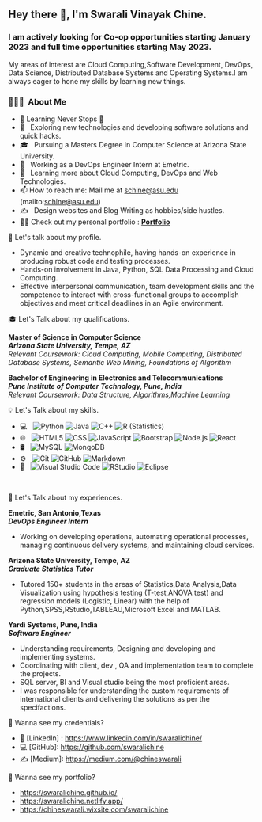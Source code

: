 
<h2> Hey there 👋, I'm Swarali Vinayak Chine.</h2>

<h3> I am actively looking for Co-op opportunities starting January 2023 and full time opportunities starting May 2023. </h3>

My areas of interest are Cloud Computing,Software Development, DevOps, Data Science, Distributed Database Systems and Operating Systems.I am always eager to hone my skills by learning new things. 
<h3> 👨🏻‍💻 &nbsp;About Me </h3>


- 🌱 Learning Never Stops 🚀
- 🤔 &nbsp; Exploring new technologies and developing software solutions and quick hacks.
- 🎓 &nbsp; Pursuing a Masters Degree in Computer Science at Arizona State University.
- 💼 &nbsp; Working as a DevOps Engineer Intern at Emetric.
- 🌱 &nbsp; Learning more about Cloud Computing, DevOps and Web Technologies.
- 📫 How to reach me: Mail me at schine@asu.edu (mailto:schine@asu.edu)
- ✍️ &nbsp;  Design websites and Blog Writing as hobbies/side hustles.
- 👨‍💻 Check out my personal portfolio : **<a href="https://swaralichine.github.io/" target="_blank">Portfolio</a>**



🧠 Let's talk about my profile.

- Dynamic and creative technophile, having hands-on experience in producing robust code and testing processes. 
- Hands-on involvement in Java, Python, SQL Data Processing and Cloud Computing.
- Effective interpersonal communication, team development skills and the competence to interact with cross-functional groups to accomplish objectives and meet critical deadlines in an Agile environment.


🎓 Let's Talk about my qualifications. 

**Master of Science in Computer Science** &nbsp;&nbsp;&nbsp;&nbsp;&nbsp;&nbsp; <br>
**_Arizona State University, Tempe, AZ_** &nbsp;&nbsp;&nbsp;&nbsp;&nbsp;&nbsp; <br>
_Relevant Coursework: Cloud Computing, Mobile Computing, Distributed Database Systems, Semantic Web Mining, Foundations of Algorithm_<br>

**Bachelor of Engineering in Electronics and Telecommunications** &nbsp;&nbsp;&nbsp;&nbsp;&nbsp;&nbsp; <br>
**_Pune Institute of Computer Technology, Pune, India_** &nbsp;&nbsp;&nbsp;&nbsp;&nbsp;&nbsp; <br>
_Relevant Coursework: Data Structure, Algorithms,Machine Learning_ <br>

💡 Let's Talk about my skills. 

- 💻 &nbsp;
  ![Python](https://img.shields.io/badge/-Python-333333?style=flat&logo=python)
  ![Java](https://img.shields.io/badge/-Java-333333?style=flat&logo=Java&logoColor=007396)
  ![C++](https://img.shields.io/badge/-C++-333333?style=flat&logo=C%2B%2B&logoColor=00599C)
  ![R (Statistics)](https://img.shields.io/badge/-R-333333?style=flat&logo=R&logoColor=276DC3)
- 🌐 &nbsp;
  ![HTML5](https://img.shields.io/badge/-HTML5-333333?style=flat&logo=HTML5)
  ![CSS](https://img.shields.io/badge/-CSS-333333?style=flat&logo=CSS3&logoColor=1572B6)
  ![JavaScript](https://img.shields.io/badge/-JavaScript-333333?style=flat&logo=javascript)
  ![Bootstrap](https://img.shields.io/badge/-Bootstrap-333333?style=flat&logo=bootstrap&logoColor=563D7C)
  ![Node.js](https://img.shields.io/badge/-Node.js-333333?style=flat&logo=node.js)
  ![React](https://img.shields.io/badge/-React-333333?style=flat&logo=react)
- 🛢 &nbsp;
  ![MySQL](https://img.shields.io/badge/-MySQL-333333?style=flat&logo=mysql)
  ![MongoDB](https://img.shields.io/badge/-MongoDB-333333?style=flat&logo=mongodb)
- ⚙️ &nbsp;
  ![Git](https://img.shields.io/badge/-Git-333333?style=flat&logo=git)
  ![GitHub](https://img.shields.io/badge/-GitHub-333333?style=flat&logo=github)
  ![Markdown](https://img.shields.io/badge/-Markdown-333333?style=flat&logo=markdown)
- 🔧 &nbsp;
  ![Visual Studio Code](https://img.shields.io/badge/-Visual%20Studio%20Code-333333?style=flat&logo=visual-studio-code&logoColor=007ACC)
  ![RStudio](https://img.shields.io/badge/-RStudio-333333?style=flat&logo=rstudio)
  ![Eclipse](https://img.shields.io/badge/-Eclipse-333333?style=flat&logo=eclipse-ide&logoColor=2C2255)

<br/>

💼 Let's Talk about my experiences. 

**Emetric, San Antonio,Texas** &nbsp;&nbsp;&nbsp;&nbsp;&nbsp;&nbsp; <br>
**_DevOps Engineer Intern_** &nbsp;&nbsp;&nbsp;&nbsp;&nbsp;&nbsp; <br>
- Working on developing operations, automating operational processes, managing continuous delivery systems, and maintaining cloud services.

**Arizona State University, Tempe, AZ** &nbsp;&nbsp;&nbsp;&nbsp;&nbsp;&nbsp; <br>
**_Graduate Statistics Tutor_** &nbsp;&nbsp;&nbsp;&nbsp;&nbsp;&nbsp; <br>
- Tutored 150+ students in the areas of Statistics,Data Analysis,Data Visualization using hypothesis testing (T-test,ANOVA test) and regression models (Logistic, Linear) with the help of Python,SPSS,RStudio,TABLEAU,Microsoft Excel and MATLAB.


**Yardi Systems, Pune, India** &nbsp;&nbsp;&nbsp;&nbsp;&nbsp;&nbsp; <br>
**_Software Engineer_** &nbsp;&nbsp;&nbsp;&nbsp;&nbsp;&nbsp; <br>
- Understanding requirements, Designing and developing and implementing systems. <br/>
- Coordinating with client, dev , QA and implementation team to complete the projects.<br/>
-  SQL server, BI and Visual studio being the most proficient areas.<br/>
-  I was responsible for understanding the custom requirements of international clients and delivering the solutions as per the specifactions.<br/>

🤔 Wanna see my credentials?

- 👔 [LinkedIn] : https://www.linkedin.com/in/swaralichine/
- 💻 [GitHub]: https://github.com/swaralichine
- ✍️  [Medium]: https://medium.com/@chineswarali
 
:office: Wanna see my portfolio?

- https://swaralichine.github.io/
- https://swaralichine.netlify.app/
- https://chineswarali.wixsite.com/swaralichine

